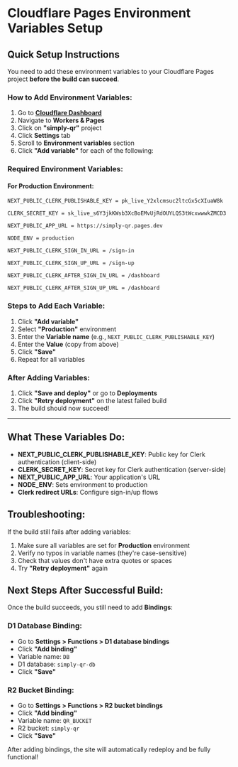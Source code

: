 # Cloudflare Pages Environment Variables Setup

## Quick Setup Instructions

You need to add these environment variables to your Cloudflare Pages project **before the build can succeed**.

### How to Add Environment Variables:

1. Go to **[Cloudflare Dashboard](https://dash.cloudflare.com)**
2. Navigate to **Workers & Pages**
3. Click on **"simply-qr"** project
4. Click **Settings** tab
5. Scroll to **Environment variables** section
6. Click **"Add variable"** for each of the following:

### Required Environment Variables:

#### For Production Environment:

```
NEXT_PUBLIC_CLERK_PUBLISHABLE_KEY = pk_live_Y2xlcmsuc2ltcGx5cXIuaW8k
```

```
CLERK_SECRET_KEY = sk_live_s6Y3jkKWsb3XcBoEMvUjRdOUYLQS3tWcxwwwkZMCD3
```

```
NEXT_PUBLIC_APP_URL = https://simply-qr.pages.dev
```

```
NODE_ENV = production
```

```
NEXT_PUBLIC_CLERK_SIGN_IN_URL = /sign-in
```

```
NEXT_PUBLIC_CLERK_SIGN_UP_URL = /sign-up
```

```
NEXT_PUBLIC_CLERK_AFTER_SIGN_IN_URL = /dashboard
```

```
NEXT_PUBLIC_CLERK_AFTER_SIGN_UP_URL = /dashboard
```

### Steps to Add Each Variable:

1. Click **"Add variable"**
2. Select **"Production"** environment
3. Enter the **Variable name** (e.g., `NEXT_PUBLIC_CLERK_PUBLISHABLE_KEY`)
4. Enter the **Value** (copy from above)
5. Click **"Save"**
6. Repeat for all variables

### After Adding Variables:

1. Click **"Save and deploy"** or go to **Deployments**
2. Click **"Retry deployment"** on the latest failed build
3. The build should now succeed!

---

## What These Variables Do:

- **NEXT_PUBLIC_CLERK_PUBLISHABLE_KEY**: Public key for Clerk authentication (client-side)
- **CLERK_SECRET_KEY**: Secret key for Clerk authentication (server-side)
- **NEXT_PUBLIC_APP_URL**: Your application's URL
- **NODE_ENV**: Sets environment to production
- **Clerk redirect URLs**: Configure sign-in/up flows

## Troubleshooting:

If the build still fails after adding variables:
1. Make sure all variables are set for **Production** environment
2. Verify no typos in variable names (they're case-sensitive)
3. Check that values don't have extra quotes or spaces
4. Try **"Retry deployment"** again

## Next Steps After Successful Build:

Once the build succeeds, you still need to add **Bindings**:

### D1 Database Binding:
- Go to **Settings > Functions > D1 database bindings**
- Click **"Add binding"**
- Variable name: `DB`
- D1 database: `simply-qr-db`
- Click **"Save"**

### R2 Bucket Binding:
- Go to **Settings > Functions > R2 bucket bindings**
- Click **"Add binding"**
- Variable name: `QR_BUCKET`
- R2 bucket: `simply-qr`
- Click **"Save"**

After adding bindings, the site will automatically redeploy and be fully functional!
